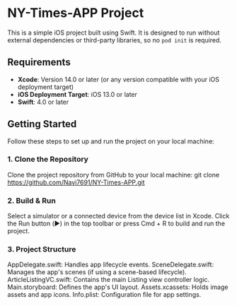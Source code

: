 # NY-Times-APP Project

This is a simple iOS project built using Swift. It is designed to run without external dependencies or third-party libraries, so no `pod init` is required.

## Requirements
- **Xcode**: Version 14.0 or later (or any version compatible with your iOS deployment target)
- **iOS Deployment Target**: iOS 13.0 or later
- **Swift**: 4.0 or later

## Getting Started

Follow these steps to set up and run the project on your local machine:

### 1. Clone the Repository
Clone the project repository from GitHub to your local machine:
git clone https://github.com/Navi7691/NY-Times-APP.git

### 2. Build & Run
Select a simulator or a connected device from the device list in Xcode.
Click the Run button (▶️) in the top toolbar or press Cmd + R to build and run the project.

### 3. Project Structure
AppDelegate.swift: Handles app lifecycle events.
SceneDelegate.swift: Manages the app's scenes (if using a scene-based lifecycle).
ArticleListingVC.swift: Contains the main Listing view controller logic.
Main.storyboard: Defines the app's UI layout.
Assets.xcassets: Holds image assets and app icons.
Info.plist: Configuration file for app settings.
